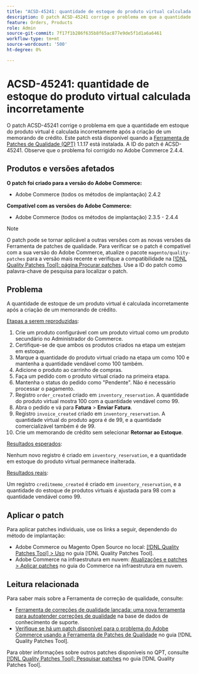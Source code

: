 ```yaml
---
title: "ACSD-45241: quantidade de estoque do produto virtual calculada incorretamente"
description: O patch ACSD-45241 corrige o problema em que a quantidade em estoque do produto virtual é calculada incorretamente após a criação de um memorando de crédito. Este patch está disponível quando a [Ferramenta de correções de qualidade (QPT)](https://experienceleague.adobe.com/pt-br/docs/commerce-knowledge-base/kb/announcements/commerce-announcements/magento-quality-patches-released-new-tool-to-self-serve-quality-patches) 1.1.17 está instalada. A ID do patch é ACSD-45241. Observe que o problema foi corrigido no Adobe Commerce 2.4.4.
feature: Orders, Products
role: Admin
source-git-commit: 7f17f1b286f635b8f65ac877e9de5f1d1a6a6461
workflow-type: tm+mt
source-wordcount: '500'
ht-degree: 0%

---
```


# ACSD-45241: quantidade de estoque do produto virtual calculada incorretamente

O patch ACSD-45241 corrige o problema em que a quantidade em estoque do produto virtual é calculada incorretamente após a criação de um memorando de crédito. Este patch está disponível quando a [Ferramenta de Patches de Qualidade (QPT)](https://experienceleague.adobe.com/pt-br/docs/commerce-knowledge-base/kb/announcements/commerce-announcements/magento-quality-patches-released-new-tool-to-self-serve-quality-patches) 1.1.17 está instalada. A ID do patch é ACSD-45241. Observe que o problema foi corrigido no Adobe Commerce 2.4.4.

## Produtos e versões afetados

**O patch foi criado para a versão do Adobe Commerce:**

* Adobe Commerce (todos os métodos de implantação) 2.4.2

**Compatível com as versões do Adobe Commerce:**

* Adobe Commerce (todos os métodos de implantação) 2.3.5 - 2.4.4

>[!NOTE]
>
>O patch pode se tornar aplicável a outras versões com as novas versões da Ferramenta de patches de qualidade. Para verificar se o patch é compatível com a sua versão do Adobe Commerce, atualize o pacote `magento/quality-patches` para a versão mais recente e verifique a compatibilidade na [[!DNL Quality Patches Tool]: página Procurar patches](https://experienceleague.adobe.com/pt-br/docs/commerce-knowledge-base/kb/announcements/commerce-announcements/magento-quality-patches-released-new-tool-to-self-serve-quality-patches). Use a ID do patch como palavra-chave de pesquisa para localizar o patch.

## Problema

A quantidade de estoque de um produto virtual é calculada incorretamente após a criação de um memorando de crédito.

<u>Etapas a serem reproduzidas</u>:

1. Crie um produto configurável com um produto virtual como um produto secundário no Administrador do Commerce.
1. Certifique-se de que ambos os produtos criados na etapa um estejam em estoque.
1. Marque a quantidade do produto virtual criado na etapa um como 100 e mantenha a quantidade vendável como 100 também.
1. Adicione o produto ao carrinho de compras.
1. Faça um pedido com o produto virtual criado na primeira etapa.
1. Mantenha o status do pedido como &quot;Pendente&quot;. Não é necessário processar o pagamento.
1. Registro `order_created` criado em `inventory_reservation`. A quantidade do produto virtual mostra 100 com a quantidade vendável como 99.
1. Abra o pedido e vá para **Fatura** > **Enviar Fatura**.
1. Registro `invoice_created` criado em `inventory_reservation`. A quantidade virtual do produto agora é de 99, e a quantidade comercializável também é de 99.
1. Crie um memorando de crédito sem selecionar **Retornar ao Estoque**.

<u>Resultados esperados</u>:

Nenhum novo registro é criado em `inventory_reservation`, e a quantidade em estoque do produto virtual permanece inalterada.

<u>Resultados reais</u>:

Um registro `creditmemo_created` é criado em `inventory_reservation`, e a quantidade do estoque de produtos virtuais é ajustada para 98 com a quantidade vendável como 99.

## Aplicar o patch

Para aplicar patches individuais, use os links a seguir, dependendo do método de implantação:

* Adobe Commerce ou Magento Open Source no local: [[!DNL Quality Patches Tool] > Uso](/help/tools/quality-patches-tool/usage.md) no guia [!DNL Quality Patches Tool].
* Adobe Commerce na infraestrutura em nuvem: [Atualizações e patches > Aplicar patches](https://experienceleague.adobe.com/docs/commerce-cloud-service/user-guide/develop/upgrade/apply-patches.html?lang=pt-BR) no guia do Commerce na infraestrutura em nuvem.

## Leitura relacionada

Para saber mais sobre a Ferramenta de correção de qualidade, consulte:

* [Ferramenta de correções de qualidade lançada: uma nova ferramenta para autoatender correções de qualidade](https://experienceleague.adobe.com/pt-br/docs/commerce-knowledge-base/kb/announcements/commerce-announcements/magento-quality-patches-released-new-tool-to-self-serve-quality-patches) na base de dados de conhecimento de suporte.
* [Verifique se há um patch disponível para o problema do Adobe Commerce usando a Ferramenta de Patches de Qualidade](/help/tools/quality-patches-tool/patches-available-in-qpt/check-patch-for-magento-issue-with-magento-quality-patches.md) no guia [!DNL Quality Patches Tool].

Para obter informações sobre outros patches disponíveis no QPT, consulte [[!DNL Quality Patches Tool]: Pesquisar patches](https://experienceleague.adobe.com/tools/commerce-quality-patches/index.html?lang=pt-BR) no guia [!DNL Quality Patches Tool].
